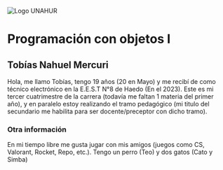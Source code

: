 ![Logo UNAHUR](./UNAHUR.png)

# Programación con objetos I
## Tobías Nahuel Mercuri
Hola, me llamo Tobías, tengo 19 años (20 en Mayo) y me recibí de como técnico electrónico en la E.E.S.T N°8 de Haedo (En el 2023).
Este es mi tercer cuatrimestre de la carrera (todavía me faltan 1 materia del primer año), y en paralelo estoy realizando el tramo pedagógico (mi titulo del secundario me habilita para ser docente/preceptor con dicho tramo).
### Otra información
En mi tiempo libre me gusta jugar con mis amigos (juegos como CS, Valorant, Rocket, Repo, etc.).
Tengo un perro (Teo) y dos gatos (Cato y Simba)



